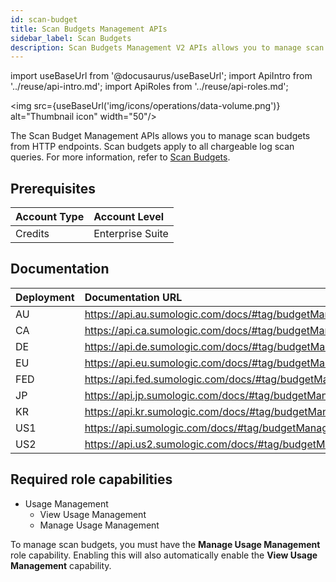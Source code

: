 ```yaml
---
id: scan-budget
title: Scan Budgets Management APIs
sidebar_label: Scan Budgets
description: Scan Budgets Management V2 APIs allows you to manage scan budgets from HTTP endpoints
---
```

import useBaseUrl from '@docusaurus/useBaseUrl';
import ApiIntro from '../reuse/api-intro.md';
import ApiRoles from '../reuse/api-roles.md';

<img src={useBaseUrl('img/icons/operations/data-volume.png')} alt="Thumbnail icon" width="50"/>

The Scan Budget Management APIs allows you to manage scan budgets from HTTP endpoints. Scan budgets apply to all chargeable log scan queries. For more information, refer to [Scan Budgets](/docs/manage/manage-subscription/usage-management).

## Prerequisites

| Account Type | Account Level  |
|:--|:--|
| Credits      | Enterprise Suite |

## Documentation

<ApiIntro/>

| Deployment | Documentation URL                                        |
|:--|:--|
| AU         | https://api.au.sumologic.com/docs/#tag/budgetManagement  |
| CA         | https://api.ca.sumologic.com/docs/#tag/budgetManagement  |
| DE         | https://api.de.sumologic.com/docs/#tag/budgetManagement  |
| EU         | https://api.eu.sumologic.com/docs/#tag/budgetManagement  |
| FED        | https://api.fed.sumologic.com/docs/#tag/budgetManagement |
| JP         | https://api.jp.sumologic.com/docs/#tag/budgetManagement  |
| KR         | https://api.kr.sumologic.com/docs/#tag/budgetManagement  |
| US1        | https://api.sumologic.com/docs/#tag/budgetManagement     |
| US2        | https://api.us2.sumologic.com/docs/#tag/budgetManagement |

## Required role capabilities

<ApiRoles/>

* Usage Management
    * View Usage Management
    * Manage Usage Management

To manage scan budgets, you must have the **Manage Usage Management** role capability. Enabling this will also automatically enable the **View Usage Management** capability.
